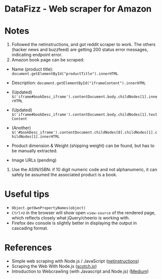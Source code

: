 # DataFizz - Web scraper for Amazon

# Notes
1. Followed the netinstructions, and got reddit scraper to work. The others (hacker news and buzzfeed) are getting 200 status error messages, indicating endpoint error.
1. Amazon book page can be scraped: 

* Name (product title):  `document.getElementById("productTitle").innerHTML`
* Description: `document.getElementById("iframeContent").innerHTML` 

* (Updated) `$('iframe#bookDesc_iframe').contentDocument.body.childNodes[1].innerHTML`
* (Updated) `$('iframe#bookDesc_iframe').contentDocument.body.childNodes[1].textContent`
* (Another) `$('#bookDesc_iframe').contentDocument.childNodes[0].childNodes[1].childNodes[1].innerHTML`

* Product dimension & Weight (shipping weight) can be found, but has to be manually extracted.
* Image URLs (pending)

1. Use the ASIN/ISBN: if 10 digit numeric code and not alphanumeric, it can safely be assumed the associated product is a book. 

# Useful tips
* `Object.getOwnPropertyNames(object)`
* `Ctrl+U` in the browser will show open `view-source` of the rendered page, which reflects closely what jQuery/cheerio is working with.
* Firefox dev console is slightly better in displaying the output in cascading format.

# References
* Simple web scraping with Node.js / JavaScript ([netinstructions](http://www.netinstructions.com/simple-web-scraping-with-node-js-and-javascript/))
* Scraping the Web With Node.js ([scotch.io](https://scotch.io/tutorials/scraping-the-web-with-node-js))
* Introduction to Webcrawling (with Javascript and Node.js) ([Medium](https://medium.com/of-all-things-tech-progress/introduction-to-webcrawling-with-javascript-and-node-js-f5a3798ee8ac))
